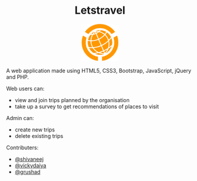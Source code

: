 <div align="center">
	<h1>Letstravel</h1>
	<img src="./images/favicon.png" height="100" width="100">
</div>

A web application made using HTML5, CSS3, Bootstrap, JavaScript, jQuery and PHP.	


Web users can:
* view and join trips planned by the organisation
* take up a survey to get recommendations of places to visit

Admin can:
* create new trips
* delete existing trips


Contributers:
* [@shivaneej](https://github.com/shivaneej)
* [@vickydaiya](https://github.com/vickydaiya)
* [@grushad](https://github.com/grushad)
